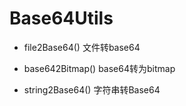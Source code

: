 # Base64Utils


- file2Base64() 文件转base64

- base642Bitmap() base64转为bitmap

- string2Base64() 字符串转Base64